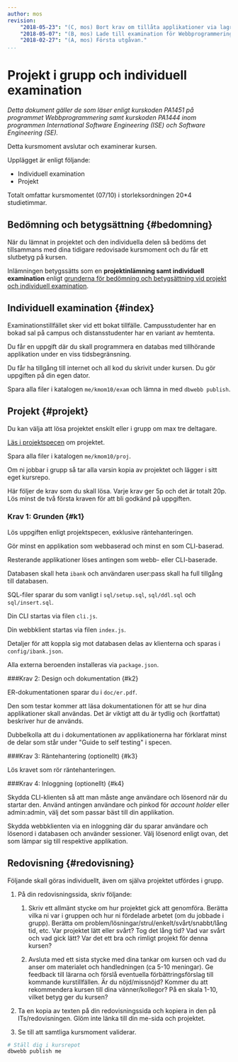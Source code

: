 ```yaml
---
author: mos
revision:
    "2018-05-23": "(C, mos) Bort krav om tillåta applikationer via lagrade procedurer."
    "2018-05-07": "(B, mos) Lade till examination för Webbprogrammering."
    "2018-02-27": "(A, mos) Första utgåvan."
...
```

Projekt i grupp och individuell examination
====================================

_Detta dokument gäller de som läser enligt kurskoden PA1451 på programmet Webbprogrammering samt kurskoden PA1444 inom programmen International Software Engineering (ISE) och Software Engineering (SE)._

Detta kursmoment avslutar och examinerar kursen.

Upplägget är enligt följande:

* Individuell examination
* Projekt

Totalt omfattar kursmomentet (07/10) i storleksordningen 20*4 studietimmar.



Bedömning och betygsättning {#bedomning}
--------------------------------------------------------------------

När du lämnat in projektet och den individuella delen så bedöms det tillsammans med dina tidigare redovisade kursmoment och du får ett slutbetyg på kursen.

Inlämningen betygssätts som en **projektinlämning samt individuell examination** enligt [grunderna för bedömning och betygsättning vid projekt och individuell examination](kurser/faq/bedomning-och-betygsattning-projekt-och-individuell).



Individuell examination {#index}
--------------------------------------------------------------------

Examinationstillfället sker vid ett bokat tillfälle. Campusstudenter har en bokad sal på campus och distansstudenter har en variant av hemtenta.

Du får en uppgift där du skall programmera en databas med tillhörande applikation under en viss tidsbegränsning.

Du får ha tillgång till internet och all kod du skrivit under kursen. Du gör uppgiften på din egen dator.

Spara alla filer i katalogen `me/kmom10/exam` och lämna in med `dbwebb publish`.



Projekt {#projekt}
--------------------------------------------------------------------

Du kan välja att lösa projektet enskilt eller i grupp om max tre deltagare.

[Läs i projektspecen](./../projekt-internetbanken) om projektet.

Spara alla filer i katalogen `me/kmom10/proj`.

Om ni jobbar i grupp så tar alla varsin kopia av projektet och lägger i sitt eget kursrepo.

Här följer de krav som du skall lösa. Varje krav ger 5p och det är totalt 20p. Lös minst de två första kraven för att bli godkänd på uppgiften.



### Krav 1: Grunden {#k1}

Lös uppgiften enligt projektspecen, exklusive räntehanteringen.

Gör minst en applikation som webbaserad och minst en som CLI-baserad.

Resterande applikationer löses antingen som webb- eller CLI-baserade.

<!--
Resterande applikationer kan lösas med enbart lagrade procedurer, men då krävs det att de är tydligt dokumenterade i ER-dokumentationen.
-->

Databasen skall heta `ibank` och användaren user:pass skall ha full tillgång till databasen.

SQL-filer sparar du som vanligt i `sql/setup.sql`, `sql/ddl.sql` och `sql/insert.sql`.

Din CLI startas via filen `cli.js`.

Din webbklient startas via filen `index.js`.

Detaljer för att koppla sig mot databasen delas av klienterna och sparas i `config/ibank.json`.

Alla externa beroenden installeras via `package.json`.



###Krav 2: Design och dokumentation {#k2}

ER-dokumentationen sparar du i `doc/er.pdf`.

Den som testar kommer att läsa dokumentationen för att se hur dina applikationer skall användas. Det är viktigt att du är tydlig och (kortfattat) beskriver hur de används.

Dubbelkolla att du i dokumentationen av applikationerna har förklarat minst de delar som står under "Guide to self testing" i specen.



###Krav 3: Räntehantering (optionellt) {#k3}

Lös kravet som rör räntehanteringen.



###Krav 4: Inloggning (optionellt) {#k4}

Skydda CLI-klienten så att man måste ange användare och lösenord när du startar den. Använd antingen användare och pinkod för _account holder_ eller admin:admin, välj det som passar bäst till din applikation.

Skydda webbklienten via en inloggning där du sparar användare och lösenord i databasen och använder sessioner. Välj lösenord enligt ovan, det som lämpar sig till respektive applikation.

<!--
Exportera till Excelark
Login m session
Flash, felhantering med session.
Lös samtliga krav/applikationer med CLI och/eller webbklient.
-->



Redovisning {#redovisning}
--------------------------------------------------------------------

Följande skall göras individuellt, även om själva projektet utfördes i grupp.

1. På din redovisningssida, skriv följande:

    1. Skriv ett allmänt stycke om hur projektet gick att genomföra. Berätta vilka ni var i gruppen och hur ni fördelade arbetet (om du jobbade i grupp). Berätta om problem/lösningar/strul/enkelt/svårt/snabbt/lång tid, etc. Var projektet lätt eller svårt? Tog det lång tid? Vad var svårt och vad gick lätt? Var det ett bra och rimligt projekt för denna kursen?

    1. Avsluta med ett sista stycke med dina tankar om kursen och vad du anser om materialet och handledningen (ca 5-10 meningar). Ge feedback till lärarna och förslå eventuella förbättringsförslag till kommande kurstillfällen. Är du nöjd/missnöjd? Kommer du att rekommendera kursen till dina vänner/kollegor? På en skala 1-10, vilket betyg ger du kursen?

1. Ta en kopia av texten på din redovisningssida och kopiera in den på ITs/redovisningen. Glöm inte länka till din me-sida och projektet. 

1. Se till att samtliga kursmoment validerar.

```bash
# Ställ dig i kursrepot
dbwebb publish me
```

